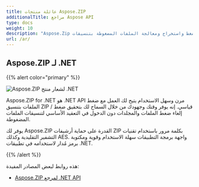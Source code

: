 ```yaml
---
title: عائلة منتجات Aspose.ZIP
additionalTitle: مراجع Aspose API
type: docs
weight: 10
description: "Aspose.Zip هي واجهة برمجة تطبيقات سهلة الاستخدام لضغط واستخراج ومعالجة الملفات المضغوطة بتنسيقات Zip أو RAR أو 7Zip. يطبق التشفير باستخدام ZipCrypto أو AES128 و 192 و AES256."
url: /ar/
---
```


## Aspose.ZIP لـ .NET

{{% alert color="primary" %}} 

![Aspose.ZIP لشعار منتج .NET](../home_1.png)


Aspose.ZIP for .NET هو .NET API مرن وسهل الاستخدام يتيح لك العمل مع ضغط الملفات بتنسيق ZIP قياسي. إنه يوفر وقتك وجهودك من خلال السماح لك بتحقيق ضغط / إلغاء ضغط الملفات والمجلدات دون الدخول في التعقيد الأساسي لتنسيقات الملفات المضغوطة.

يوفر لك Aspose.ZIP القدرة على حماية أرشيفات ZIP بكلمة مرور باستخدام تقنيات التشفير التقليدية وكذلك AES. واجهة برمجة التطبيقات سهلة الاستخدام وقوية ومكتوبة برمز مُدار لاستخدامه في تطبيقات .NET.

{{% /alert %}} 

هذه روابط لبعض المصادر المفيدة:
- [Aspose.ZIP لمرجع .NET API](/zip/ar/net/)